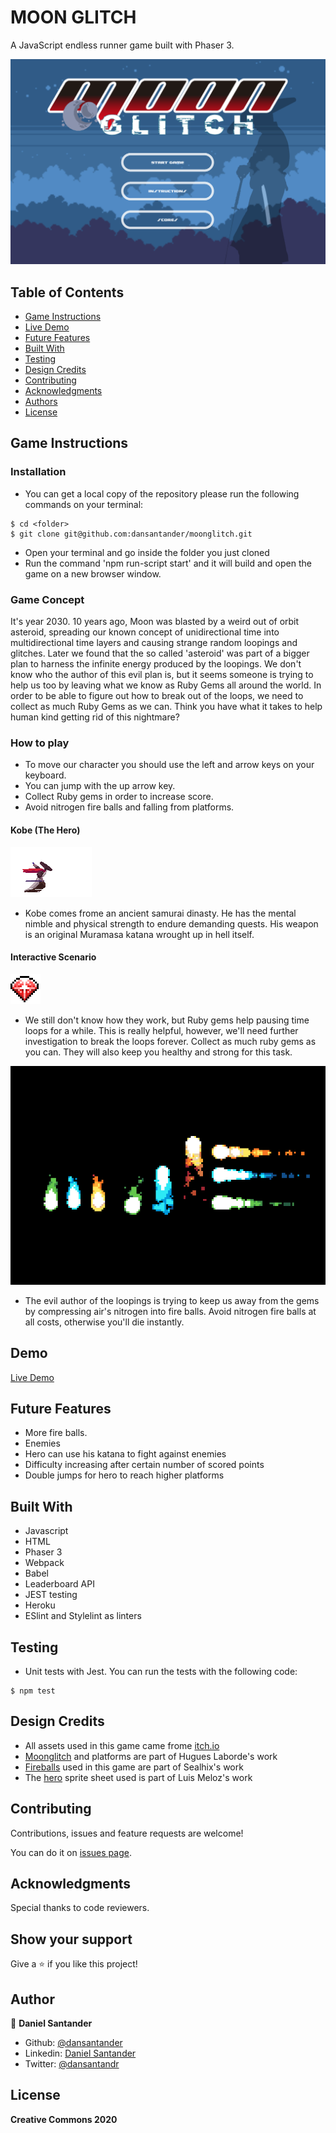 # MOON GLITCH
A JavaScript endless runner game built with Phaser 3.

![screenshot](./src/assets/bg/screenShot.png)

## Table of Contents

* [Game Instructions](#game-instructions)
* [Live Demo](#demo)
* [Future Features](#future-features)
* [Built With](#built-with)
* [Testing](#testing)
* [Design Credits](#design-credits)
* [Contributing](#contributing)
* [Acknowledgments](#acknowledgments)
* [Authors](#author)
* [License](#license)

## Game Instructions

### Installation

- You can get a local copy of the repository please run the following commands on your terminal:
```
$ cd <folder>
$ git clone git@github.com:dansantander/moonglitch.git
```
- Open your terminal and go inside the folder you just cloned
- Run the command 'npm run-script start' and it will build and open the game on a new browser window.

### Game Concept

It's year 2030.
10 years ago, Moon was blasted by a weird out of orbit asteroid, spreading our known concept of unidirectional time into multidirectional time layers and causing strange random loopings and glitches.
Later we found that the so called 'asteroid' was part of a bigger plan to harness the infinite energy produced by the loopings.
We don't know who the author of this evil plan is, but it seems someone is trying to help us too by leaving what we know as Ruby Gems all around the world.
In order to be able to figure out how to break out of the loops, we need to collect as much Ruby Gems as we can.
Think you have what it takes to help human kind getting rid of this nightmare?

### How to play

- To move our character you should use the left and arrow keys on your keyboard.
- You can jump with the up arrow key.
- Collect Ruby gems in order to increase score.
- Avoid nitrogen fire balls and falling from platforms.

#### Kobe (The Hero)

![kobe](./src/assets/hero/heroSword.png)

- Kobe comes frome an ancient samurai dinasty. He has the mental nimble and physical strength to endure demanding quests. His weapon is an original Muramasa katana wrought up in hell itself.

#### Interactive Scenario

![rubygem](./src/assets/objects/rubyGem.png)

- We still don't know how they work, but Ruby gems help pausing time loops for a while. This is really helpful, however, we'll need further investigation to break the loops forever. Collect as much ruby gems as you can. They will also keep you healthy and strong for this task.

![fireball](./src/assets/objects/fireBalls.gif)

- The evil author of the loopings is trying to keep us away from the gems by compressing air's nitrogen into fire balls. Avoid nitrogen fire balls at all costs, otherwise you'll die instantly.

## Demo

[Live Demo](https://)

## Future Features

- More fire balls.
- Enemies
- Hero can use his katana to fight against enemies
- Difficulty increasing after certain number of scored points
- Double jumps for hero to reach higher platforms

## Built With
- Javascript
- HTML
- Phaser 3
- Webpack
- Babel
- Leaderboard API
- JEST testing
- Heroku
- ESlint and Stylelint as linters

## Testing

- Unit tests with Jest. You can run the tests with the following code:

```
$ npm test
```

## Design Credits

- All assets used in this game came frome [itch.io](https://itch.io/game-assets/free)
- [Moonglitch](https://hugues-laborde.itch.io/environment-pack-01) and platforms are part of Hugues Laborde's work
- [Fireballs](https://stealthix.itch.io/animated-fires) used in this game are part of Sealhix's work
- The [hero](https://luizmelo.itch.io/martial-hero) sprite sheet used is part of Luis Meloz's work 

## Contributing

Contributions, issues and feature requests are welcome!

You can do it on [issues page](issues/).

## Acknowledgments

Special thanks to code reviewers.

## Show your support

Give a ⭐️ if you like this project!

## Author

👤 **Daniel Santander**

- Github: [@dansantander](https://github.com/dansantander)
- Linkedin: [Daniel Santander](https://www.linkedin.com/in/daniel-santander)
- Twitter: [@dansantandr](https://twitter.com/dansantandr)

## License

<strong>Creative Commons 2020</strong>